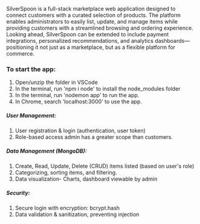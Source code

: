 SilverSpoon is a full-stack marketplace web application designed to connect customers with a curated selection of products. The platform enables administrators to easily list, update, and manage items while providing customers with a streamlined browsing and ordering experience. Looking ahead, SilverSpoon can be extended to include payment integrations, personalized recommendations, and analytics dashboards—positioning it not just as a marketplace, but as a flexible platform for commerce.

### To start the app:
1) Open/unzip the folder in VSCode
2) In the terminal, run 'npm i node' to install the node_modules folder
3) In the terminal, run 'nodemon app' to run the app.
4) In Chrome, search 'localhost:3000' to use the app.

##### User Management:
1) User registration & login (authentication, user token)
2) Role-based access admin has a greater scope than customers.

##### Data Management (MongoDB):
1) Create, Read, Update, Delete (CRUD) items listed (based on user's role)
2) Categorizing, sorting items, and filtering.
3) Data visualization- Charts, dashboard viewable by admin

##### Security:
1) Secure login with encryption: bcrypt.hash
2) Data validation & sanitization, preventing injection



